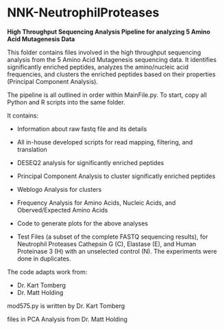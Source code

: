 # NNK-NeutrophilProteases
**High Throughput Sequencing Analysis Pipeline for analyzing 5 Amino Acid Mutagenesis Data**

This folder contains files involved in the high throughput sequencing analysis from the 5 Amino Acid Mutagenesis sequencing data. It identifies significantly enriched peptides, analyzes the amino/nucleic acid frequencies, and clusters the enriched peptides based on their properties (Principal Component Analysis).

The pipeline is all outlined in order within MainFile.py. To start, copy all Python and R scripts into the same folder. 

It contains:

- Information about raw fastq file and its details
- All in-house developed scripts for read mapping, filtering, and translation
- DESEQ2 analysis for significantly enriched peptides
- Principal Component Analysis to cluster significatly enriched peptides
- Weblogo Analysis for clusters

- Frequency Analysis for Amino Acids, Nucleic Acids, and Oberved/Expected Amino Acids
- Code to generate plots for the above analyses
- Test Files (a subset of the complete FASTQ sequencing results), for Neutrophil Proteases Cathepsin G (C), Elastase (E), and Human Proteinase 3 (H) with an unselected control (N). The experiments were done in duplicates.

The code adapts work from:
- Dr. Kart Tomberg
- Dr. Matt Holding


mod575.py is written by Dr. Kart Tomberg

files in PCA Analysis from Dr. Matt Holding
